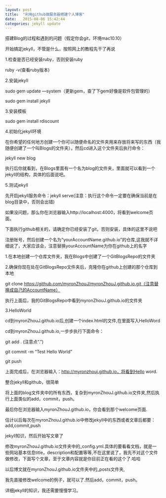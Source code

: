```yaml
---
layout: post
title:  "利用github做服务器搭建个人博客"
date:   2015-08-06 15:42:44
categories: jekyll update
---
```

搭建Blog的过程和遇到的问题（假定你会git，环境mac10.10）

开始搞定jekyll，不管是什么，按照网上的教程先干了再说

1.检查是否已经安装ruby，否则安装ruby

ruby -v(查看ruby版本)

2.安装jekyll

sudo gem update —system（更新gem，查了下gem好像是软件包管理的）

sudo gem install jekyll 

3.安装模板

sudo gem install rdiscount

4.初始化jekyll环境

在你希望的任何地方创建一个你可以随便命名的文件夹用来存放将来写的东西（我随便创建了一个叫Blogs的文件夹），然后cd进入这个文件夹后执行命令：

jekyll new blog

执行后你就看到，在Blogs里面有一个名为blog的文件夹，里面就可以看到一个jekyll的结构，具体的后面说吧。

5.测试jekyll

先开启jekyll服务命令：jekyll serve(注意：执行这个命令一定要在确保当前是在blog目录中，否则会出错)

如果没问题，那么你在浏览器输入http://localhost:4000，将看到welcome页面。


下面执行github相关的，请确定你已经安装了git，否则安装，具体的这里不说吧

注册账号，然后创建一个名为“yourAccountName.github.io”的仓库,这我就不详细说了，大家应该会，注意替换yourAccountName为你在github上的名字

1.在本地创建一个仓库文件夹，我在Blogs中创建了一个GitBlogsRepo的文件夹

2.确保你现在处在GitBlogsRepo文件夹后，克隆你在github上创建的那个仓库到本地

git clone https://github.com/myronZhouJ/myronZhouJ.github.io.git（注意替换成自己的AccountName）

执行上面后，我的GitBlogsRepo中看到myronZhouJ.github.io的文件夹

3.HelloWorld

cd到myronZhouJ.github.io后,创建一个index.html的文件,在里面写入HelloWord

cd到myronZhouJ.github.io,一步步执行下面命令：

git add . (注意点“.”)

git commit -m “Test Hello World”

git push

上面完成后，在浏览器输入：http://myronzhouj.github.io，将看到Hello word.

整合jekyll和github，很简单

将上面的blog文件夹中的所有东西，复杂到myronZhouJ.github.io文件夹,然后执行上面类似的add，commit，push。

最后你在浏览器输入myronZhouJ.github.io，你会看到那个welcome页面.

估计以后每次在myronZhouJ.github.io中修改jekyll中的东西或者文章后都要：add,commit,push

jekyll知识，然后开始写文章了

修改myronZhouJ.github.io文件夹中的_config.yml.具体的要看看文档，就是一些网站基本信息title，description和配置等等,不在这里说了，我先不对这个文件做修改，下面写个文章，至于文章内容就是你目前正在看的这个了.哈哈

以后博文就在myronZhouJ.github.io文件夹中的_posts文件夹,

我先直接修改welcome的例子，就可以了.然后add，commit，push。

详细jekyll的知识，我还需要慢慢学习。

